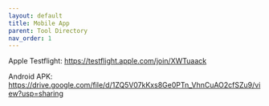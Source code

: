 ```yaml
---
layout: default
title: Mobile App
parent: Tool Directory
nav_order: 1
---
```



 

Apple Testflight: https://testflight.apple.com/join/XWTuaack

Android APK: https://drive.google.com/file/d/1ZQ5V07kKxs8Ge0PTn_VhnCuAO2cfSZu9/view?usp=sharing